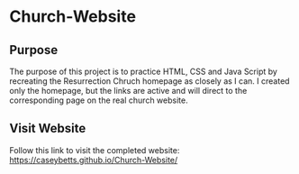 # Church-Website

## Purpose
The purpose of this project is to practice HTML, CSS and Java Script by recreating the Resurrection Chruch homepage as closely as I can. I created only the homepage, but the links are active and will direct to the corresponding page on the real church website. 

## Visit Website
Follow this link to visit the completed website: https://caseybetts.github.io/Church-Website/
